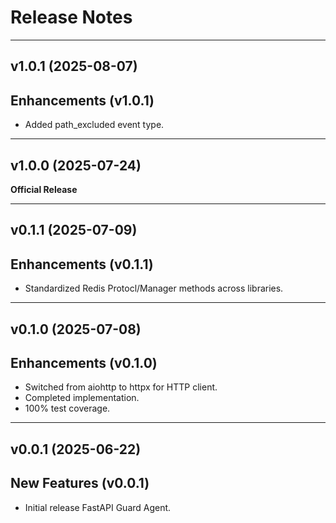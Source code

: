 Release Notes
=============

___

v1.0.1 (2025-08-07)
-------------------

Enhancements (v1.0.1)
------------
- Added path_excluded event type.

___

v1.0.0 (2025-07-24)
-------------------

**Official Release**

___

v0.1.1 (2025-07-09)
-------------------

Enhancements (v0.1.1)
------------
- Standardized Redis Protocl/Manager methods across libraries.

___

v0.1.0 (2025-07-08)
-------------------

Enhancements (v0.1.0)
------------
- Switched from aiohttp to httpx for HTTP client.
- Completed implementation.
- 100% test coverage.

___

v0.0.1 (2025-06-22)
-------------------

New Features (v0.0.1)
------------
- Initial release FastAPI Guard Agent.
